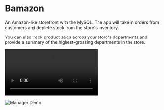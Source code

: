 # Bamazon
An Amazon-like storefront with the MySQL. The app will take in orders from customers and deplete stock from the store's inventory.

You can also track product sales across your store's departments and provide a summary of the highest-grossing departments in the store.








![CustomerDemo](./images/CustomB.gif.mp4)






![Manager Demo](./images/MgmT.gif)

